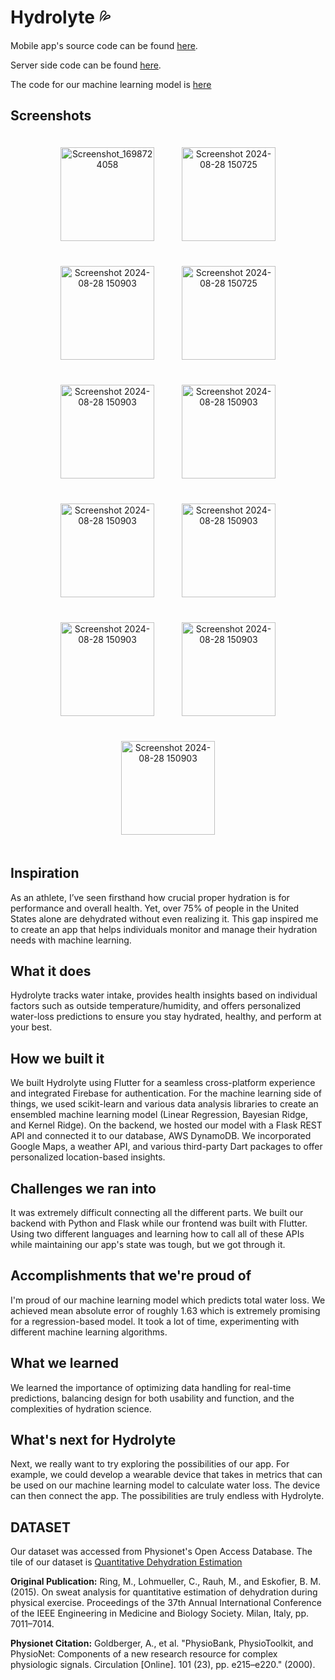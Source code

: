 # Hydrolyte 💦

Mobile app's source code can be found [here](https://github.com/c25kenneth/Hydrolyte/tree/main/Hydrolyte-Mobile-App/lib).

Server side code can be found [here](https://github.com/c25kenneth/Hydrolyte/tree/main/Hydrolyte-Server).

The code for our machine learning model is [here](https://github.com/c25kenneth/Hydrolyte/tree/main/Hydrolyte-Server/MachineLearning)

## Screenshots

<p align="center">
  <img width="150" alt="Screenshot_1698724058" src="https://github.com/user-attachments/assets/e5da38c8-53a5-4200-a499-6e559370762d" style="margin: 20px;">
  <img width="150" alt="Screenshot 2024-08-28 150725" src="https://github.com/user-attachments/assets/b8e5b3bf-be86-4fd6-8c31-d61ff2bca4e3" style="margin: 20px;">
  <img width="150" alt="Screenshot 2024-08-28 150903" src="https://github.com/user-attachments/assets/b430fbd7-b866-4e54-a0fd-d4644d2d3ffd" style="margin: 20px;">
  <img width="150" alt="Screenshot 2024-08-28 150725" src="https://github.com/user-attachments/assets/b5aeaec9-bdae-43e9-9467-c232f344c7ca" style="margin: 20px;">
  <img width="150" alt="Screenshot 2024-08-28 150903" src="https://github.com/user-attachments/assets/9e90fde0-c6ad-45d2-be97-567d71c41da7" style="margin: 20px;">
  <img width="150" alt="Screenshot 2024-08-28 150903" src="https://github.com/user-attachments/assets/81194426-4c6e-4850-a0b4-1d9222179b48" style="margin: 20px;">
  <img width="150" alt="Screenshot 2024-08-28 150903" src="https://github.com/user-attachments/assets/5143b473-9b2c-4ee7-a279-babd03253053" style="margin: 20px;">
  <img width="150" alt="Screenshot 2024-08-28 150903" src="https://github.com/user-attachments/assets/a3f94ec2-75e7-4910-8474-6b13a998f1d4" style="margin: 20px;">
  <img width="150" alt="Screenshot 2024-08-28 150903" src="https://github.com/user-attachments/assets/da56a121-f3cb-4e02-b71f-51b2bab6f645" style="margin: 20px;">
  <img width="150" alt="Screenshot 2024-08-28 150903" src="https://github.com/user-attachments/assets/e49e8eb6-8f16-4385-8eb0-45a50b47e202" style="margin: 20px;">
  <img width="150" alt="Screenshot 2024-08-28 150903" src="https://github.com/user-attachments/assets/2f70e601-5f04-4590-8c68-0f441ac19f86" style="margin: 20px;">
</p>


## Inspiration
As an athlete, I’ve seen firsthand how crucial proper hydration is for performance and overall health. Yet, over 75% of people in the United States alone are dehydrated without even realizing it. This gap inspired me to create an app that helps individuals monitor and manage their hydration needs with machine learning.

## What it does
Hydrolyte tracks water intake, provides health insights based on individual factors such as outside temperature/humidity, and offers personalized water-loss predictions to ensure you stay hydrated, healthy, and perform at your best.

## How we built it
We built Hydrolyte using Flutter for a seamless cross-platform experience and integrated Firebase for authentication. For the machine learning side of things, we used scikit-learn and various data analysis libraries to create an ensembled machine learning model (Linear Regression, Bayesian Ridge, and Kernel Ridge). On the backend, we hosted our model with a Flask REST API and connected it to our database, AWS DynamoDB. We incorporated Google Maps, a weather API, and various third-party Dart packages to offer personalized location-based insights.

## Challenges we ran into
It was extremely difficult connecting all the different parts. We built our backend with Python and Flask while our frontend was built with Flutter. Using two different languages and learning how to call all of these APIs while maintaining our app's state was tough, but we got through it. 

## Accomplishments that we're proud of
I'm proud of our machine learning model which predicts total water loss. We achieved mean absolute error of roughly 1.63 which is extremely promising for a regression-based model. It took a lot of time, experimenting with different machine learning algorithms.

## What we learned
We learned the importance of optimizing data handling for real-time predictions, balancing design for both usability and function, and the complexities of hydration science.

## What's next for Hydrolyte
Next, we really want to try exploring the possibilities of our app. For example, we could develop a wearable device that takes in metrics that can be used on our machine learning model to calculate water loss. The device can then connect the app. The possibilities are truly endless with Hydrolyte. 

## DATASET
Our dataset was accessed from Physionet's Open Access Database. The tile of our dataset is [Quantitative Dehydration Estimation](https://physionet.org/content/qde/1.0.0/)

**Original Publication:** Ring, M., Lohmueller, C., Rauh, M., and Eskofier, B. M. (2015). On sweat analysis for quantitative estimation of dehydration during physical exercise. Proceedings of the 37th Annual International Conference of the IEEE Engineering in Medicine and Biology Society. Milan, Italy, pp. 7011–7014.

**Physionet Citation:** Goldberger, A., et al. "PhysioBank, PhysioToolkit, and PhysioNet: Components of a new research resource for complex physiologic signals. Circulation [Online]. 101 (23), pp. e215–e220." (2000).
